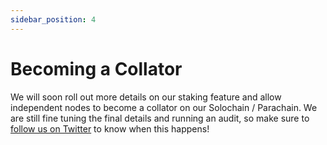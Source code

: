 ```yaml
---
sidebar_position: 4
---
```


# Becoming a Collator

We will soon roll out more details on our staking feature and allow independent nodes to become a collator on our Solochain / Parachain. We are still fine tuning the final details and running an audit, so make sure to [follow us on Twitter](https://twitter.com/NodleNetwork) to know when this happens!
